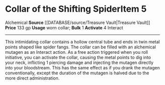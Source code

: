 ﻿---
actions: '[free-action]'
bulk: '1'
id: '1975'
item_category: Alchemical Items
item_subcategory: Alchemical Other
level: '5'
name: Collar of the Shifting Spider
price: 133 gp
rarity: Common
source: '[[DATABASE/source/Treasure Vault|Treasure Vault]]'
subcategory: alchemical/other
trait:
- '[[DATABASE/trait/Alchemical|Alchemical]]'
type: Item
usage: worn collar

---
# Collar of the Shifting Spider<span class="item-type">Item 5</span>

<span class="item-trait">Alchemical</span>
**Source** [[DATABASE/source/Treasure Vault|Treasure Vault]] 
**Price** 133 gp
**Usage** worn collar; **Bulk** 1
**Activate** <span class="action-icon">4</span> Interact

---
This intimidating collar contains a hollow central tube and ends in twin metal points shaped like spider fangs. The collar can be filled with an alchemical mutagen as an Interact action. As a free action triggered when you roll initiative, you can activate the collar, causing the metal points to dig into your neck, inflicting 1 piercing damage and injecting the mutagen directly into your bloodstream. This has the same effect as if you drank the mutagen conventionally, except the duration of the mutagen is halved due to the more direct administration.